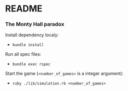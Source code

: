 # README

### The Monty Hall paradox

Install dependency localy:
* ``bundle install``

Run all spec files:
* ``bundle exec rspec``

Start the game (``<number_of_games>`` is a integer argument):
* ``ruby ./lib/simulation.rb <number_of_games>``
